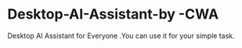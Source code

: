 # Desktop-AI-Assistant-by -CWA
 Desktop AI Assistant for Everyone .You can use it for your simple task.
